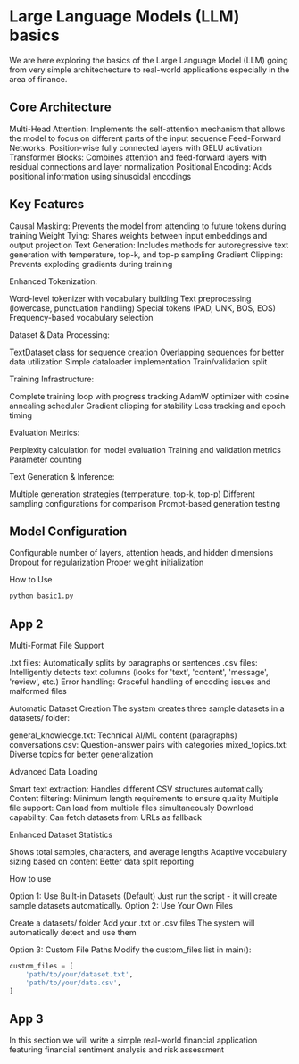 # Large Language Models (LLM) basics

We are here exploring the basics of the Large Language Model (LLM) going from very simple architechecture to real-world applications especially in the area of finance.

## Core Architecture

Multi-Head Attention: Implements the self-attention mechanism that allows the model to focus on different parts of the input sequence
Feed-Forward Networks: Position-wise fully connected layers with GELU activation
Transformer Blocks: Combines attention and feed-forward layers with residual connections and layer normalization
Positional Encoding: Adds positional information using sinusoidal encodings

## Key Features

Causal Masking: Prevents the model from attending to future tokens during training
Weight Tying: Shares weights between input embeddings and output projection
Text Generation: Includes methods for autoregressive text generation with temperature, top-k, and top-p sampling
Gradient Clipping: Prevents exploding gradients during training

Enhanced Tokenization:

Word-level tokenizer with vocabulary building
Text preprocessing (lowercase, punctuation handling)
Special tokens (PAD, UNK, BOS, EOS)
Frequency-based vocabulary selection

Dataset & Data Processing:

TextDataset class for sequence creation
Overlapping sequences for better data utilization
Simple dataloader implementation
Train/validation split

Training Infrastructure:

Complete training loop with progress tracking
AdamW optimizer with cosine annealing scheduler
Gradient clipping for stability
Loss tracking and epoch timing

Evaluation Metrics:

Perplexity calculation for model evaluation
Training and validation metrics
Parameter counting

Text Generation & Inference:

Multiple generation strategies (temperature, top-k, top-p)
Different sampling configurations for comparison
Prompt-based generation testing

## Model Configuration

Configurable number of layers, attention heads, and hidden dimensions
Dropout for regularization
Proper weight initialization

How to Use

```python
python basic1.py
```

## App 2

Multi-Format File Support

.txt files: Automatically splits by paragraphs or sentences
.csv files: Intelligently detects text columns (looks for 'text', 'content', 'message', 'review', etc.)
Error handling: Graceful handling of encoding issues and malformed files

Automatic Dataset Creation
The system creates three sample datasets in a datasets/ folder:

general_knowledge.txt: Technical AI/ML content (paragraphs)
conversations.csv: Question-answer pairs with categories
mixed_topics.txt: Diverse topics for better generalization

Advanced Data Loading

Smart text extraction: Handles different CSV structures automatically
Content filtering: Minimum length requirements to ensure quality
Multiple file support: Can load from multiple files simultaneously
Download capability: Can fetch datasets from URLs as fallback

Enhanced Dataset Statistics

Shows total samples, characters, and average lengths
Adaptive vocabulary sizing based on content
Better data split reporting

How to use

Option 1: Use Built-in Datasets (Default)
Just run the script - it will create sample datasets automatically.
Option 2: Use Your Own Files

Create a datasets/ folder
Add your .txt or .csv files
The system will automatically detect and use them

Option 3: Custom File Paths
Modify the custom_files list in main():

```python
custom_files = [
    'path/to/your/dataset.txt',
    'path/to/your/data.csv',
]
```

## App 3

In this section we will write a simple real-world financial application featuring financial sentiment analysis and risk assessment
